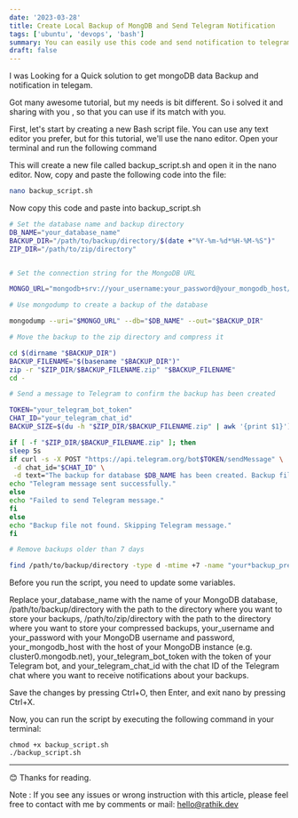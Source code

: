 ```yaml
---
date: '2023-03-28'
title: Create Local Backup of MongDB and Send Telegram Notification
tags: ['ubuntu', 'devops', 'bash']
summary: You can easily use this code and send notification to telegram after create backup.
draft: false
---
```


I was Looking for a Quick solution to get mongoDB data Backup and notification in telegam.

Got many awesome tutorial, but my needs is bit different. So i solved it and sharing with you , so that you can use if its match with you.

First, let's start by creating a new Bash script file. You can use any text editor you prefer, but for this tutorial, we'll use the nano editor. Open your terminal and run the following command

This will create a new file called backup_script.sh and open it in the nano editor. Now, copy and paste the following code into the file:

```bash
nano backup_script.sh
```

Now copy this code and paste into backup_script.sh

```bash
# Set the database name and backup directory
DB_NAME="your_database_name"
BACKUP_DIR="/path/to/backup/directory/$(date +"%Y-%m-%d*%H-%M-%S")"
ZIP_DIR="/path/to/zip/directory"


# Set the connection string for the MongoDB URL

MONGO_URL="mongodb+srv://your_username:your_password@your_mongodb_host/your_database_name?retryWrites=true"

# Use mongodump to create a backup of the database

mongodump --uri="$MONGO_URL" --db="$DB_NAME" --out="$BACKUP_DIR"

# Move the backup to the zip directory and compress it

cd $(dirname "$BACKUP_DIR")
BACKUP_FILENAME="$(basename "$BACKUP_DIR")"
zip -r "$ZIP_DIR/$BACKUP_FILENAME.zip" "$BACKUP_FILENAME"
cd -

# Send a message to Telegram to confirm the backup has been created

TOKEN="your_telegram_bot_token"
CHAT_ID="your_telegram_chat_id"
BACKUP_SIZE=$(du -h "$ZIP_DIR/$BACKUP_FILENAME.zip" | awk '{print $1}')

if [ -f "$ZIP_DIR/$BACKUP_FILENAME.zip" ]; then
sleep 5s
if curl -s -X POST "https://api.telegram.org/bot$TOKEN/sendMessage" \
 -d chat_id="$CHAT_ID" \
 -d text="The backup for database $DB_NAME has been created. Backup file name: $BACKUP_FILENAME.zip. Size: $BACKUP_SIZE"; then
echo "Telegram message sent successfully."
else
echo "Failed to send Telegram message."
fi
else
echo "Backup file not found. Skipping Telegram message."
fi

# Remove backups older than 7 days

find /path/to/backup/directory -type d -mtime +7 -name "your*backup_prefix*\*" -exec rm -r {} \;
```

Before you run the script, you need to update some variables.

Replace your_database_name with the name of your MongoDB database, /path/to/backup/directory with the path to the directory where you want to store your backups, /path/to/zip/directory with the path to the directory where you want to store your compressed backups, your_username and your_password with your MongoDB username and password, your_mongodb_host with the host of your MongoDB instance (e.g. cluster0.mongodb.net), your_telegram_bot_token with the token of your Telegram bot, and your_telegram_chat_id with the chat ID of the Telegram chat where you want to receive notifications about your backups.

Save the changes by pressing Ctrl+O, then Enter, and exit nano by pressing Ctrl+X.

Now, you can run the script by executing the following command in your terminal:

```
chmod +x backup_script.sh
./backup_script.sh
```

---

😊 Thanks for reading.

Note : If you see any issues or wrong instruction with this article, please feel free to contact with me by comments or mail: hello@rathik.dev

```

```
